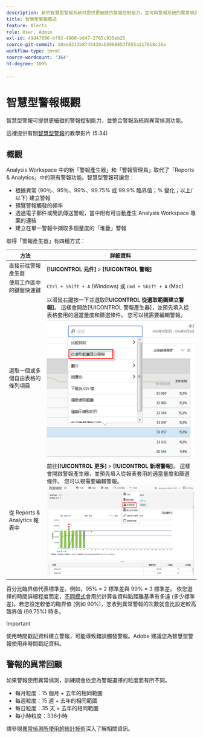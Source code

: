 ```yaml
---
description: 新的智慧型警報系統可提供更細微的警報控制能力，並可與警報系統的異常偵測整合。
title: 智慧型警報概述
feature: Alerts
role: User, Admin
exl-id: 49d47896-bf93-4960-b647-2765c935eb25
source-git-commit: 10ae8213b8745439ab5968853f655a1176b8c38a
workflow-type: tm+mt
source-wordcount: '364'
ht-degree: 100%

---
```


# 智慧型警報概觀

智慧型警報可提供更細緻的警報控制能力，並整合警報系統與異常偵測功能。

這裡提供有關[智慧型警報](https://experienceleague.adobe.com/docs/analytics-learn/tutorials/data-science/intelligent-alerts.html)的教學影片 (5:34)

## 概觀

Analysis Workspace 中的新「警報產生器」和「警報管理員」取代了「Reports &amp; Analytics」中的現有警報功能。智慧型警報可讓您：

* 根據異常 (90％、95％、99%、99.75% 或 99.9% 臨界值；% 變化；以上/以下) 建立警報
* 預覽警報觸發的頻率
* 透過電子郵件或簡訊傳送警報，當中附有可自動產生 Analysis Workspace 專案的連結
* 建立在單一警報中擷取多個量度的「堆疊」警報

取得「警報產生器」有四種方式：

| 方法 | 詳細資料 |
| --- | --- |
| 直接前往警報產生器 | **[!UICONTROL 元件]** > **[!UICONTROL 警報]** |
| 使用工作區中的鍵盤快速鍵 | `Ctrl + Shift + A` (Windows) 或 `Cmd + Shift + A` (Mac) |
| 選取一個或多個自由表格的條列項目 | 以滑鼠右鍵按一下並選取&#x200B;**[!UICONTROL 從選取範圍建立警報]**。 這樣會開啟[!UICONTROL 警報產生器]，並預先填入從表格套用的適當量度和篩選條件。 您可以視需要編輯警報。 ![從選取範圍建立警報](assets/create-alert-from-selection.png) |
| 從 Reports &amp; Analytics 報表中 | 前往&#x200B;**[!UICONTROL 更多]** > **[!UICONTROL 新增警報]**。 這樣會開啟警報產生器，並預先填入從報表套用的適當量度和篩選條件。 您可以視需要編輯警報。 ![新增警報](assets/add-alert.png) |

百分比臨界值代表標準差。例如，95% = 2 標準差與 99% = 3 標準差。 依您選擇的時間詳細程度而定，[不同模式](../virtual-analyst/c-anomaly-detection/statistics-anomaly-detection.md)會用於計算各資料點距離基準有多遠 (多少標準差)。若您設定較低的臨界值 (例如 90%)，您收到異常警報的次數就會比設定較高臨界值 (99.75%) 時多。

>[!IMPORTANT]
>
>使用時間戳記資料建立警報，可能導致錯誤觸發警報。Adobe 建議您為智慧型警報使用非時間戳記資料。

## 警報的異常回顧

如果警報使用異常偵測，訓練期會依您為警報選擇的粒度而有所不同。

* 每月粒度：15 個月 + 去年的相同範圍
* 每週粒度：15 週 + 去年的相同範圍
* 每日粒度：35 天 + 去年的相同範圍
* 每小時粒度：336小時

請參閱[異常偵測所使用的統計技術](../virtual-analyst/c-anomaly-detection/statistics-anomaly-detection.md)深入了解相關資訊。
